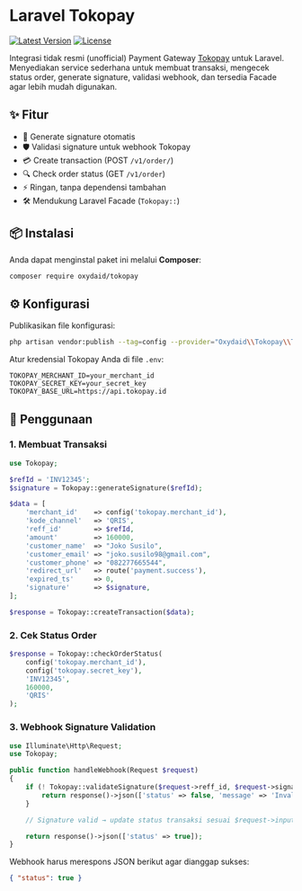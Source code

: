 # Laravel Tokopay
[![Latest Version](https://img.shields.io/badge/version-1.0.0-blue.svg)](https://packagist.org/packages/oxydaid/tokopay)
[![License](https://img.shields.io/badge/license-MIT-green.svg)](https://opensource.org/licenses/MIT)

Integrasi tidak resmi (unofficial) Payment Gateway [Tokopay](https://tokopay.id/) untuk Laravel.  
Menyediakan service sederhana untuk membuat transaksi, mengecek status order, generate signature, validasi webhook, dan tersedia Facade agar lebih mudah digunakan.  

## ✨ Fitur
- 🔑 Generate signature otomatis  
- 🛡️ Validasi signature untuk webhook Tokopay  
- 💳 Create transaction (POST `/v1/order/`)  
- 🔍 Check order status (GET `/v1/order`)  
- ⚡ Ringan, tanpa dependensi tambahan  
- 🛠️ Mendukung Laravel Facade (`Tokopay::`)  

## 📦 Instalasi

Anda dapat menginstal paket ini melalui **Composer**:

```bash
composer require oxydaid/tokopay
````

## ⚙️ Konfigurasi

Publikasikan file konfigurasi:

```bash
php artisan vendor:publish --tag=config --provider="Oxydaid\\Tokopay\\TokopayServiceProvider"
```

Atur kredensial Tokopay Anda di file `.env`:

```env
TOKOPAY_MERCHANT_ID=your_merchant_id
TOKOPAY_SECRET_KEY=your_secret_key
TOKOPAY_BASE_URL=https://api.tokopay.id
```

## 🚀 Penggunaan

### 1. Membuat Transaksi

```php
use Tokopay;

$refId = 'INV12345';
$signature = Tokopay::generateSignature($refId);

$data = [
    'merchant_id'    => config('tokopay.merchant_id'),
    'kode_channel'   => 'QRIS',
    'reff_id'        => $refId,
    'amount'         => 160000,
    'customer_name'  => "Joko Susilo",
    'customer_email' => "joko.susilo98@gmail.com",
    'customer_phone' => "082277665544",
    'redirect_url'   => route('payment.success'),
    'expired_ts'     => 0,
    'signature'      => $signature,
];

$response = Tokopay::createTransaction($data);
```

### 2. Cek Status Order

```php
$response = Tokopay::checkOrderStatus(
    config('tokopay.merchant_id'),
    config('tokopay.secret_key'),
    'INV12345',
    160000,
    'QRIS'
);
```

### 3. Webhook Signature Validation

```php
use Illuminate\Http\Request;
use Tokopay;

public function handleWebhook(Request $request)
{
    if (! Tokopay::validateSignature($request->reff_id, $request->signature)) {
        return response()->json(['status' => false, 'message' => 'Invalid signature'], 400);
    }

    // Signature valid → update status transaksi sesuai $request->input('status')

    return response()->json(['status' => true]);
}
```

Webhook harus merespons JSON berikut agar dianggap sukses:

```json
{ "status": true }
```
